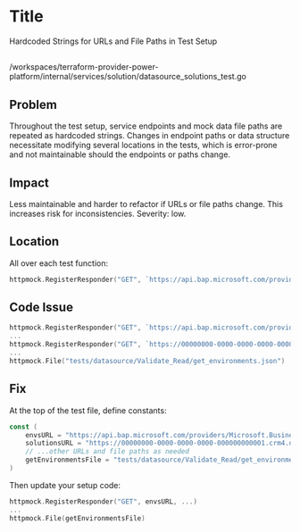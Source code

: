 # Title

Hardcoded Strings for URLs and File Paths in Test Setup

##

/workspaces/terraform-provider-power-platform/internal/services/solution/datasource_solutions_test.go

## Problem

Throughout the test setup, service endpoints and mock data file paths are repeated as hardcoded strings. Changes in endpoint paths or data structure necessitate modifying several locations in the tests, which is error-prone and not maintainable should the endpoints or paths change.

## Impact

Less maintainable and harder to refactor if URLs or file paths change. This increases risk for inconsistencies. Severity: low.

## Location

All over each test function:

```go
httpmock.RegisterResponder("GET", `https://api.bap.microsoft.com/providers/Microsoft.BusinessAppPlatform/scopes/admin/environments?api-version=2023-06-01`, ...)
```

## Code Issue

```go
httpmock.RegisterResponder("GET", `https://api.bap.microsoft.com/providers/Microsoft.BusinessAppPlatform/scopes/admin/environments?api-version=2023-06-01`, ...)
...
httpmock.RegisterResponder("GET", `https://00000000-0000-0000-0000-000000000001.crm4.dynamics.com/api/data/v9.2/solutions?%24expand=publisherid&%24filter=%28isvisible+eq+true%29&%24orderby=createdon+desc`, ...)
...
httpmock.File("tests/datasource/Validate_Read/get_environments.json")
```

## Fix

At the top of the test file, define constants:

```go
const (
	envsURL = "https://api.bap.microsoft.com/providers/Microsoft.BusinessAppPlatform/scopes/admin/environments?api-version=2023-06-01"
	solutionsURL = "https://00000000-0000-0000-0000-000000000001.crm4.dynamics.com/api/data/v9.2/solutions?%24expand=publisherid&%24filter=%28isvisible+eq+true%29&%24orderby=createdon+desc"
	// ...other URLs and file paths as needed
	getEnvironmentsFile = "tests/datasource/Validate_Read/get_environments.json"
)
```

Then update your setup code:

```go
httpmock.RegisterResponder("GET", envsURL, ...)
...
httpmock.File(getEnvironmentsFile)
```
